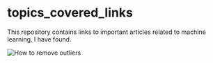 # topics_covered_links
This repository contains links to important articles related to machine learning, I have found.

![How to remove outliers](https://machinelearningmastery.com/how-to-use-statistics-to-identify-outliers-in-data/)


